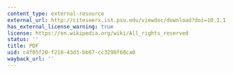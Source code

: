 ```yaml
---
content_type: external-resource
external_url: http://citeseerx.ist.psu.edu/viewdoc/download?doi=10.1.1.143.1003&rep=rep1&type=pdf
has_external_license_warning: true
license: https://en.wikipedia.org/wiki/All_rights_reserved
status: ''
title: PDF
uid: c4f05f20-f218-43d3-bb67-cc3298f60ca0
wayback_url: ''
---
```

